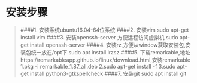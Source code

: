 # 安装步骤
> ####1. 安装系统ubuntu16.04-64位系统
> ####2. 安装vim
> sudo apt-get install vim
> ####3. 安装openssh-server 方便远程访问虚拟机
>  sudo apt-get install openssh-server
>####4. 安装rz,方便从window获取安装包,安装包统一放在/opt下
>  sudo apt install lrzsz
>####5. 下载remarkable,地址https://remarkableapp.github.io/linux/download.html,安装remarkable
> 1.pkg -i remarkable_1.87_all.deb
> 2.sudo apt-get install -f
> 3.sudo apt-get install python3-gtkspellcheck
> ####7. 安装git
> sudo apt install git
